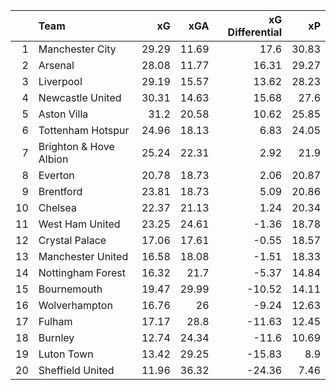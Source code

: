 |    | Team                   |    xG |   xGA |   xG Differential |    xP |
|---:|:-----------------------|------:|------:|------------------:|------:|
|  1 | Manchester City        | 29.29 | 11.69 |             17.6  | 30.83 |
|  2 | Arsenal                | 28.08 | 11.77 |             16.31 | 29.27 |
|  3 | Liverpool              | 29.19 | 15.57 |             13.62 | 28.23 |
|  4 | Newcastle United       | 30.31 | 14.63 |             15.68 | 27.6  |
|  5 | Aston Villa            | 31.2  | 20.58 |             10.62 | 25.85 |
|  6 | Tottenham Hotspur      | 24.96 | 18.13 |              6.83 | 24.05 |
|  7 | Brighton & Hove Albion | 25.24 | 22.31 |              2.92 | 21.9  |
|  8 | Everton                | 20.78 | 18.73 |              2.06 | 20.87 |
|  9 | Brentford              | 23.81 | 18.73 |              5.09 | 20.86 |
| 10 | Chelsea                | 22.37 | 21.13 |              1.24 | 20.34 |
| 11 | West Ham United        | 23.25 | 24.61 |             -1.36 | 18.78 |
| 12 | Crystal Palace         | 17.06 | 17.61 |             -0.55 | 18.57 |
| 13 | Manchester United      | 16.58 | 18.08 |             -1.51 | 18.33 |
| 14 | Nottingham Forest      | 16.32 | 21.7  |             -5.37 | 14.84 |
| 15 | Bournemouth            | 19.47 | 29.99 |            -10.52 | 14.11 |
| 16 | Wolverhampton          | 16.76 | 26    |             -9.24 | 12.63 |
| 17 | Fulham                 | 17.17 | 28.8  |            -11.63 | 12.45 |
| 18 | Burnley                | 12.74 | 24.34 |            -11.6  | 10.69 |
| 19 | Luton Town             | 13.42 | 29.25 |            -15.83 |  8.9  |
| 20 | Sheffield United       | 11.96 | 36.32 |            -24.36 |  7.46 |